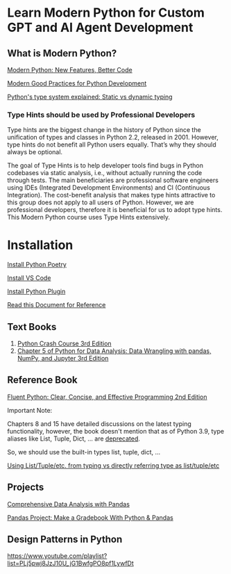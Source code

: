 # Learn Modern Python for Custom GPT and AI Agent Development


## What is Modern Python?

[Modern Python: New Features, Better Code](https://www.easypost.com/blog/2022-09-14-modern-python-new-features-better-code)

[Modern Good Practices for Python Development](https://www.stuartellis.name/articles/python-modern-practices/)

[Python's type system explained: Static vs dynamic typing](https://www.youtube.com/watch?v=kSXZHRsWXfU)

### Type Hints should be used by Professional Developers

Type hints are the biggest change in the history of Python since the unification of types and classes in Python 2.2, released in 2001. However, type hints do not benefit all Python users equally. That’s why they should always be optional.

The goal of Type Hints is to help developer tools find bugs in Python codebases via static analysis, i.e., without actually running the code through tests. The main beneficiaries are professional software engineers using IDEs (Integrated Development Environments) and CI (Continuous Integration). The cost-benefit analysis that makes type hints attractive to this group does not apply to all users of Python. However, we are professional developers, therefore it is beneficial for us to adopt type hints. This Modern Python course uses Type Hints extensively. 


# Installation

[Install Python Poetry](https://python-poetry.org/docs/) 

[Install VS Code](https://code.visualstudio.com/)

[Install Python Plugin](https://marketplace.visualstudio.com/items?itemName=ms-python.python)

[Read this Document for Reference](https://python.plainenglish.io/typed-python-for-typescript-developers-791145e7171c)



## Text Books

1. [Python Crash Course 3rd Edition](https://www.amazon.com/Python-Crash-Course-Eric-Matthes/dp/1718502702/ref=sr_1_1)
2. [Chapter 5 of Python for Data Analysis: Data Wrangling with pandas, NumPy, and Jupyter 3rd Edition](https://www.amazon.com/Python-Data-Analysis-Wrangling-Jupyter/dp/109810403X/ref=sr_1_1)

## Reference Book

[Fluent Python: Clear, Concise, and Effective Programming 2nd Edition](https://www.amazon.com/Fluent-Python-Concise-Effective-Programming/dp/1492056359/ref=tmm_pap_swatch_0)

Important Note: 

Chapters 8 and 15 have detailed discussions on the latest typing functionality, however, the book doesn't mention that as of Python 3.9, type aliases like List, Tuple, Dict, ... are [deprecated](https://docs.python.org/3/library/typing.html#deprecated-aliases).

So, we should use the built-in types list, tuple, dict, ...

[Using List/Tuple/etc. from typing vs directly referring type as list/tuple/etc](https://stackoverflow.com/questions/39458193/using-list-tuple-etc-from-typing-vs-directly-referring-type-as-list-tuple-etc)


## Projects

[Comprehensive Data Analysis with Pandas](https://www.kaggle.com/code/prashant111/comprehensive-data-analysis-with-pandas)

[Pandas Project: Make a Gradebook With Python & Pandas](https://realpython.com/pandas-project-gradebook/)

## Design Patterns in Python

https://www.youtube.com/playlist?list=PLj5pwj8JzJ10U_jG1BwfgPO8pf1LywfDt







